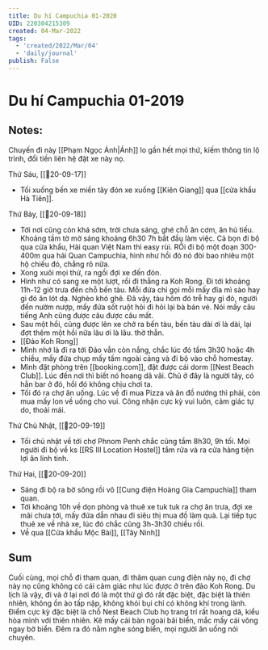 ```yaml
---
title: Du hí Campuchia 01-2020
UID: 220304215309
created: 04-Mar-2022
tags:
  - 'created/2022/Mar/04'
  - 'daily/journal'
publish: False
---
```

# Du hí Campuchia 01-2019

## Notes:
Chuyến đi này  [[Phạm Ngọc Ánh|Ánh]] lo gần hết mọi thứ, kiếm thông tin lộ trình, đổi tiền liên hệ đặt xe này nọ.

Thứ Sáu, [[📝20-09-17]]
- Tối xuống bến xe miền tây đón xe xuống [[Kiên Giang]] qua [[cửa khẩu Hà Tiên]]. 

Thứ Bảy, [[📝20-09-18]]
- Tới nơi cũng còn khá sớm, trời chưa sáng, ghé chỗ ăn cơm, ăn hủ tiếu. Khoảng tầm tờ mờ sáng khoảng 6h30 7h bắt đầu làm việc. Cả bọn đi bộ qua cửa khẩu, Hải quan Việt Nam thì easy rùi. RỒi đi bộ một đoạn 300-400m qua hải Quan Campuchia, hình như hồi đó nó đòi bao nhiêu một hộ chiếu đó, chẳng rõ nữa.
- Xong xuôi mọi thứ, ra ngồi đợi xe đến đón.
- Hình như có sang xe một lượt, rồi đi thẳng ra Koh Rong. Đi tới khoảng 11h-12 giờ trưa đến chỗ bến tàu. Mỗi đứa chỉ gọi mỗi mấy đĩa mì sào hay gì đó ăn lót dạ. Nghèo khó ghê. Đã vậy, tàu hôm đó trễ hay gì đó, người đến nườm nượp, mấy đứa sốt ruột hỏi đi hỏi lại bà bán vé. Nói mấy câu tiếng Anh cũng được câu được câu mất.
- Sau một hồi, cũng được lên xe chở ra bến tàu, bến tàu dài ơi là dài, lại đợt thêm một hồi nữa lâu ơi là lâu. thờ thẫn.
- [[Đảo Koh Rong]]
- Mình nhớ là đi ra tới Đảo vẫn còn nắng, chắc lúc đó tầm 3h30 hoặc 4h chiều, mấy đứa chụp mấy tấm ngoài cảng và đi bộ vào chỗ homestay.
- Mình đặt phòng trên [[booking.com]], đặt được cái dorm [[Nest Beach Club]]. Lúc đến nơi thì biết nó hoang dã vãi. Chủ ở đây là người tây, có hẳn bar ở đó, hồi đó không chịu chơi ta.
- Tối đó ra chợ ăn uống. Lúc về đi mua Pizza và ăn đồ nướng thì phải, còn mua mấy lon về uống cho vui. Công nhận cực kỳ vui luôn, cảm giác tự do, thoải mái.

Thứ Chủ Nhật, [[📝20-09-19]]
- Tối chủ nhật về tới chợ Phnom Penh chắc cũng tầm 8h30, 9h tối. Mọi người đi bộ về ks [[RS III Location Hostel]] tắm rửa và ra cửa hàng tiện lợi ăn linh tinh.

Thứ Hai, [[📝20-09-20]]
- Sáng đi bộ ra bờ sông rồi vô [[Cung điện Hoàng Gia Campuchia]] tham quan.
- Tới khoảng 10h về dọn phòng và thuê xe tuk tuk ra chợ ăn trưa, đợi xe mãi chưa tới, mấy đứa dẫn nhau đi siêu thị mua đồ làm quà. Lại tiếp tục thuê xe về nhà xe, lúc đó chắc cũng 3h-3h30 chiều rồi.
- Về qua [[Cửa khẩu Mộc Bài]], [[Tây Ninh]]

## Sum
Cuối cùng, mọi chỗ đi tham quan, đi thăm quan cung điện này nọ, đi chợ này nọ cũng không có cái cảm giác như lúc được ở trên đảo Koh Rong. Du lịch là vậy, đi và ở lại nơi đó là một thứ gì đó rất đặc biệt, đặc biệt là thiên nhiên, không ồn ào tấp nập, không khói bụi chỉ có không khí trong lành. Điểm cực kỳ đặc biệt là chỗ Nest Beach Club họ trang trí rất hoang dã, kiểu hòa mình với thiên nhiên. Kê mấy cái bàn ngoài bãi biển, mắc mấy cái võng ngay bờ biển. Đêm ra đó nằm nghe sóng biển, mọi người ăn uống nói chuyên.